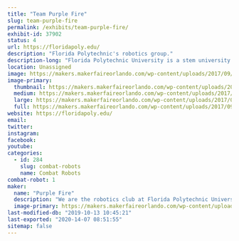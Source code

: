 ```yaml
---
title: "Team Purple Fire"
slug: team-purple-fire
permalink: /exhibits/team-purple-fire/
exhibit-id: 37902
status: 4
url: https://floridapoly.edu/
description: "Florida Polytechnic's robotics group."
description-long: "Florida Polytechnic University is a stem university in Lakeland that does not have any sports teams but wants to have the best competitive robots out there."
location: Unassigned
image: https://makers.makerfaireorlando.com/wp-content/uploads/2017/09/IMG_2544-1.png
image-primary:
  thumbnail: https://makers.makerfaireorlando.com/wp-content/uploads/2017/09/IMG_2544-1-150x150.png
  medium: https://makers.makerfaireorlando.com/wp-content/uploads/2017/09/IMG_2544-1.png
  large: https://makers.makerfaireorlando.com/wp-content/uploads/2017/09/IMG_2544-1.png
  full: https://makers.makerfaireorlando.com/wp-content/uploads/2017/09/IMG_2544-1.png
website: https://floridapoly.edu/
email: 
twitter: 
instagram: 
facebook: 
youtube: 
categories:
  - id: 284
    slug: combat-robots
    name: Combat Robots
combat-robot: 1
maker:
  name: "Purple Fire"
  description: "We are the robotics club at Florida Polytechnic University."
  image-primary: https://makers.makerfaireorlando.com/wp-content/uploads/2017/09/IMG_2544.png
last-modified-db: "2019-10-13 10:45:21"
last-exported: "2020-14-07 08:51:55"
sitemap: false
---
```

